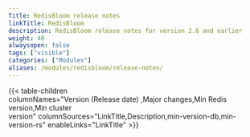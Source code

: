 ```yaml
---
Title: RedisBloom release notes
linkTitle: RedisBloom
description: RedisBloom release notes for version 2.6 and earlier
weight: 40
alwaysopen: false
tags: ["visible"]
categories: ["Modules"]
aliases: /modules/redisbloom/release-notes/
---
```

{{< table-children columnNames="Version&nbsp;(Release&nbsp;date)&nbsp;,Major&nbsp;changes,Min&nbsp;Redis<br/>version,Min&nbsp;cluster<br/>version" columnSources="LinkTitle,Description,min-version-db,min-version-rs" enableLinks="LinkTitle" >}}
